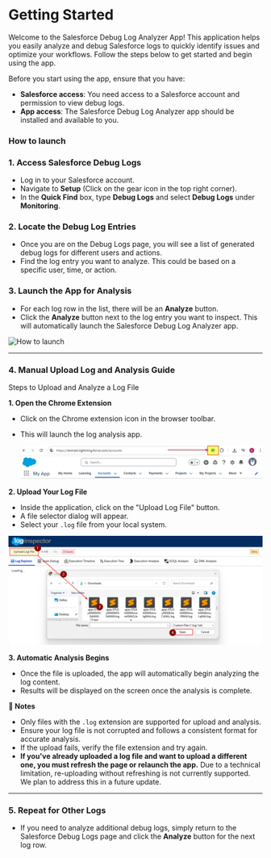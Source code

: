 # Getting Started

Welcome to the Salesforce Debug Log Analyzer App! This application helps you easily analyze and debug Salesforce logs to quickly identify issues and optimize your workflows. Follow the steps below to get started and begin using the app.

Before you start using the app, ensure that you have:

- **Salesforce access**: You need access to a Salesforce account and permission to view debug logs.
- **App access**: The Salesforce Debug Log Analyzer app should be installed and available to you.

### How to launch

### 1. Access Salesforce Debug Logs
- Log in to your Salesforce account.
- Navigate to **Setup** (Click on the gear icon in the top right corner).
- In the **Quick Find** box, type **Debug Logs** and select **Debug Logs** under **Monitoring**.

### 2. Locate the Debug Log Entries
- Once you are on the Debug Logs page, you will see a list of generated debug logs for different users and actions.
- Find the log entry you want to analyze. This could be based on a specific user, time, or action.

### 3. Launch the App for Analysis
- For each log row in the list, there will be an **Analyze** button.
- Click the **Analyze** button next to the log entry you want to inspect. This will automatically launch the Salesforce Debug Log Analyzer app.

![How to launch](./media/app-launch.jpg)

---

### 4. Manual Upload Log and Analysis Guide
Steps to Upload and Analyze a Log File

**1. Open the Chrome Extension**
- Click on the Chrome extension icon in the browser toolbar.
- This will launch the log analysis app.

  ![Step1](./media/manual-step1.jpg)

**2. Upload Your Log File**
- Inside the application, click on the "Upload Log File" button.
- A file selector dialog will appear.
- Select your `.log` file from your local system.

![Step2](./media/manual-step2.jpg)

**3. Automatic Analysis Begins**
- Once the file is uploaded, the app will automatically begin analyzing the log content.
- Results will be displayed on the screen once the analysis is complete.

**📝 Notes**
- Only files with the `.log` extension are supported for upload and analysis.
- Ensure your log file is not corrupted and follows a consistent format for accurate analysis.
- If the upload fails, verify the file extension and try again.
- **If you've already uploaded a log file and want to upload a different one, you must refresh the page or relaunch the app.**
Due to a technical limitation, re-uploading without refreshing is not currently supported. We plan to address this in a future update.


---

### 5. Repeat for Other Logs
- If you need to analyze additional debug logs, simply return to the Salesforce Debug Logs page and click the **Analyze** button for the next log row. 

